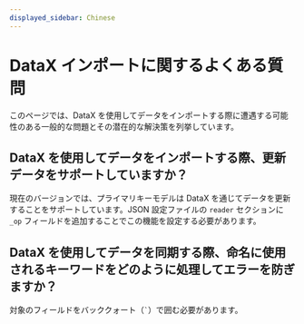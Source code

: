 ```yaml
---
displayed_sidebar: Chinese
---
```


# DataX インポートに関するよくある質問

このページでは、DataX を使用してデータをインポートする際に遭遇する可能性のある一般的な問題とその潜在的な解決策を列挙しています。

## DataX を使用してデータをインポートする際、更新データをサポートしていますか？

現在のバージョンでは、プライマリキーモデルは DataX を通じてデータを更新することをサポートしています。JSON 設定ファイルの `reader` セクションに `_op` フィールドを追加することでこの機能を設定する必要があります。

## DataX を使用してデータを同期する際、命名に使用されるキーワードをどのように処理してエラーを防ぎますか？

対象のフィールドをバッククォート（`` ` ``）で囲む必要があります。
